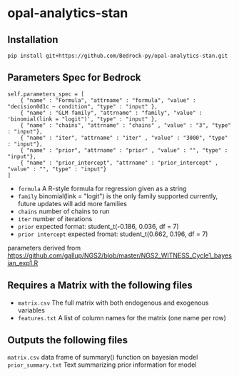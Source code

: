 opal-analytics-stan
=========================

## Installation

`pip install git+https://github.com/Bedrock-py/opal-analytics-stan.git`

## Parameters Spec for Bedrock

```
self.parameters_spec = [
    { "name" : "Formula", "attrname" : "formula", "value" : "decision0d1c ~ condition", "type" : "input" },
    { "name" : "GLM family", "attrname" : "family", "value" : 'binomial(link = "logit")', "type" : "input" },
    { "name" : "chains", "attrname" : "chains" , "value" : "3", "type" : "input"},
    { "name" : "iter", "attrname" : "iter" , "value" : "3000", "type" : "input"},
    { "name" : "prior", "attrname" : "prior" , "value" : "", "type" : "input"},
    { "name" : "prior_intercept", "attrname" : "prior_intercept" , "value" : "", "type" : "input"}
]
```

* `formula` A R-style formula for regression given as a string
* `family` binomial(link = "logit") is the only family supported currently, future updates will add more families
* `chains` number of chains to run
* `iter` number of iterations
* `prior` expected format: student_t(-0.186, 0.036, df = 7)
* `prior intercept` expected fromat: student_t(0.662, 0.196, df = 7)

parameters derived from https://github.com/gallup/NGS2/blob/master/NGS2_WITNESS_Cycle1_bayesian_exp1.R

## Requires a Matrix with the following files

* `matrix.csv` The full matrix with both endogenous and exogenous variables
* `features.txt` A list of column names for the matrix (one name per row)

## Outputs the following files

`matrix.csv` data frame of summary() function on bayesian model
`prior_summary.txt` Text summarizing prior information for model

